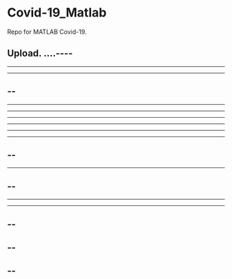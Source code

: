 # Covid-19_Matlab

Repo for MATLAB Covid-19.

Upload.
....----
----
----------
----------
--
----
--------
-------
-------
----------
------
-----
--
----
----
--
--
----
----
--
--
--
--
--
----
